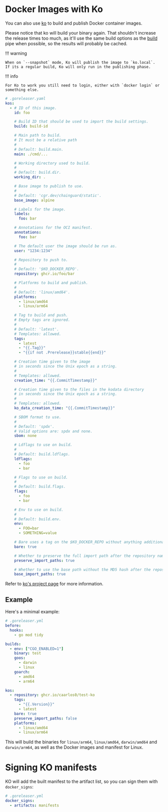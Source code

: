 # Docker Images with Ko

You can also use [ko][] to build and publish Docker container images.

Please notice that ko will build your binary again.
That shouldn't increase the release times too much, as it'll use the same build
options as the [build][] pipe when possible, so the results will probably be
cached.

!!! warning

    When on `--snapshot` mode, Ko will publish the image to `ko.local`.
    If its a regular build, Ko will only run in the publishing phase.

!!! info

    For Ko to work you still need to login, either with `docker login` or
    something else.

```yaml
# .goreleaser.yaml
kos:
  - # ID of this image.
    id: foo

    # Build ID that should be used to import the build settings.
    build: build-id

    # Main path to build.
    # It must be a relative path
    #
    # Default: build.main.
    main: ./cmd/...

    # Working directory used to build.
    #
    # Default: build.dir.
    working_dir: .

    # Base image to publish to use.
    #
    # Default: 'cgr.dev/chainguard/static'.
    base_image: alpine

    # Labels for the image.
    labels:
      foo: bar

    # Annotations for the OCI manifest.
    annotations:
      foo: bar

    # The default user the image should be run as.
    user: "1234:1234"

    # Repository to push to.
    #
    # Default: '$KO_DOCKER_REPO'.
    repository: ghcr.io/foo/bar

    # Platforms to build and publish.
    #
    # Default: 'linux/amd64'.
    platforms:
      - linux/amd64
      - linux/arm64

    # Tag to build and push.
    # Empty tags are ignored.
    #
    # Default: 'latest'.
    # Templates: allowed.
    tags:
      - latest
      - "{{.Tag}}"
      - "{{if not .Prerelease}}stable{{end}}"

    # Creation time given to the image
    # in seconds since the Unix epoch as a string.
    #
    # Templates: allowed.
    creation_time: "{{.CommitTimestamp}}"

    # Creation time given to the files in the kodata directory
    # in seconds since the Unix epoch as a string.
    #
    # Templates: allowed.
    ko_data_creation_time: "{{.CommitTimestamp}}"

    # SBOM format to use.
    #
    # Default: 'spdx'.
    # Valid options are: spdx and none.
    sbom: none

    # Ldflags to use on build.
    #
    # Default: build.ldflags.
    ldflags:
      - foo
      - bar

    # Flags to use on build.
    #
    # Default: build.flags.
    flags:
      - foo
      - bar

    # Env to use on build.
    #
    # Default: build.env.
    env:
      - FOO=bar
      - SOMETHING=value

    # Bare uses a tag on the $KO_DOCKER_REPO without anything additional.
    bare: true

    # Whether to preserve the full import path after the repository name.
    preserve_import_paths: true

    # Whether to use the base path without the MD5 hash after the repository name.
    base_import_paths: true
```

Refer to [ko's project page][ko] for more information.

## Example

Here's a minimal example:

```yaml
# .goreleaser.yml
before:
  hooks:
    - go mod tidy

builds:
  - env: ["CGO_ENABLED=1"]
    binary: test
    goos:
      - darwin
      - linux
    goarch:
      - amd64
      - arm64

kos:
  - repository: ghcr.io/caarlos0/test-ko
    tags:
      - "{{.Version}}"
      - latest
    bare: true
    preserve_import_paths: false
    platforms:
      - linux/amd64
      - linux/arm64
```

This will build the binaries for `linux/arm64`, `linux/amd64`, `darwin/amd64`
and `darwin/arm64`, as well as the Docker images and manifest for Linux.

# Signing KO manifests

KO will add the built manifest to the artifact list, so you can sign them with
`docker_signs`:

```yaml
# .goreleaser.yml
docker_signs:
  - artifacts: manifests
```

[ko]: https://ko.build
[build]: builds.md

